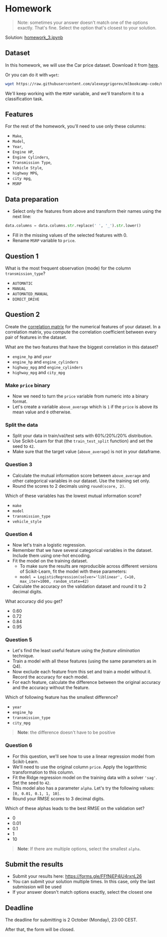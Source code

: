 # Homework

> Note: sometimes your answer doesn't match one of the options exactly. That's fine.
Select the option that's closest to your solution.

Solution: [homework_3.ipynb](homework_3.ipynb)

## Dataset

In this homework, we will use the Car price dataset. Download it from [here](https://raw.githubusercontent.com/alexeygrigorev/mlbookcamp-code/master/chapter-02-car-price/data.csv).

Or you can do it with `wget`:

```bash
wget https://raw.githubusercontent.com/alexeygrigorev/mlbookcamp-code/master/chapter-02-car-price/data.csv
```

We'll keep working with the `MSRP` variable, and we'll transform it to a classification task.

## Features

For the rest of the homework, you'll need to use only these columns:

* `Make`,
* `Model`,
* `Year`,
* `Engine HP`,
* `Engine Cylinders`,
* `Transmission Type`,
* `Vehicle Style`,
* `highway MPG`,
* `city mpg`,
* `MSRP`

## Data preparation

* Select only the features from above and transform their names using the next line:

```python
data.columns = data.columns.str.replace(' ', '_').str.lower()
```

* Fill in the missing values of the selected features with 0.
* Rename `MSRP` variable to `price`.

## Question 1

What is the most frequent observation (mode) for the column `transmission_type`?

* `AUTOMATIC`
* `MANUAL`
* `AUTOMATED_MANUAL`
* `DIRECT_DRIVE`

## Question 2

Create the [correlation matrix](https://www.google.com/search?q=correlation+matrix) for the numerical features of your dataset.
In a correlation matrix, you compute the correlation coefficient between every pair of features in the dataset.

What are the two features that have the biggest correlation in this dataset?

* `engine_hp` and `year`
* `engine_hp` and `engine_cylinders`
* `highway_mpg` and `engine_cylinders`
* `highway_mpg` and `city_mpg`

### Make `price` binary

* Now we need to turn the `price` variable from numeric into a binary format.
* Let's create a variable `above_average` which is `1` if the `price` is above its mean value and `0` otherwise.

### Split the data

* Split your data in train/val/test sets with 60%/20%/20% distribution.
* Use Scikit-Learn for that (the `train_test_split` function) and set the seed to `42`.
* Make sure that the target value (`above_average`) is not in your dataframe.

### Question 3

* Calculate the mutual information score between `above_average` and other categorical variables in our dataset.
  Use the training set only.
* Round the scores to 2 decimals using `round(score, 2)`.

Which of these variables has the lowest mutual information score?

* `make`
* `model`
* `transmission_type`
* `vehicle_style`

### Question 4

* Now let's train a logistic regression.
* Remember that we have several categorical variables in the dataset. Include them using one-hot encoding.
* Fit the model on the training dataset.
  * To make sure the results are reproducible across different versions of Scikit-Learn, fit the model with these parameters:
  * `model = LogisticRegression(solver='liblinear', C=10, max_iter=1000, random_state=42)`
* Calculate the accuracy on the validation dataset and round it to 2 decimal digits.

What accuracy did you get?

* 0.60
* 0.72
* 0.84
* 0.95

### Question 5

* Let's find the least useful feature using the *feature elimination* technique.
* Train a model with all these features (using the same parameters as in Q4).
* Now exclude each feature from this set and train a model without it. Record the accuracy for each model.
* For each feature, calculate the difference between the original accuracy and the accuracy without the feature.

Which of following feature has the smallest difference?

* `year`
* `engine_hp`
* `transmission_type`
* `city_mpg`

> **Note**: the difference doesn't have to be positive

### Question 6

* For this question, we'll see how to use a linear regression model from Scikit-Learn.
* We'll need to use the original column `price`. Apply the logarithmic transformation to this column.
* Fit the Ridge regression model on the training data with a solver `'sag'`. Set the seed to `42`.
* This model also has a parameter `alpha`. Let's try the following values: `[0, 0.01, 0.1, 1, 10]`.
* Round your RMSE scores to 3 decimal digits.

Which of these alphas leads to the best RMSE on the validation set?

* 0
* 0.01
* 0.1
* 1
* 10

> **Note**: If there are multiple options, select the smallest `alpha`.

## Submit the results

* Submit your results here: <https://forms.gle/FFfNjEP4jU4rxnL26>
* You can submit your solution multiple times. In this case, only the last submission will be used
* If your answer doesn't match options exactly, select the closest one

## Deadline

The deadline for submitting is 2 October (Monday), 23:00 CEST.

After that, the form will be closed.
